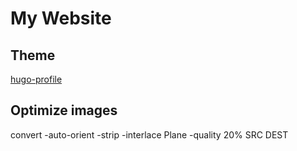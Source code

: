 # My Website

## Theme

[hugo-profile](https://github.com/gurusabarish/hugo-profile)

## Optimize images

convert -auto-orient -strip -interlace Plane -quality 20% SRC DEST
